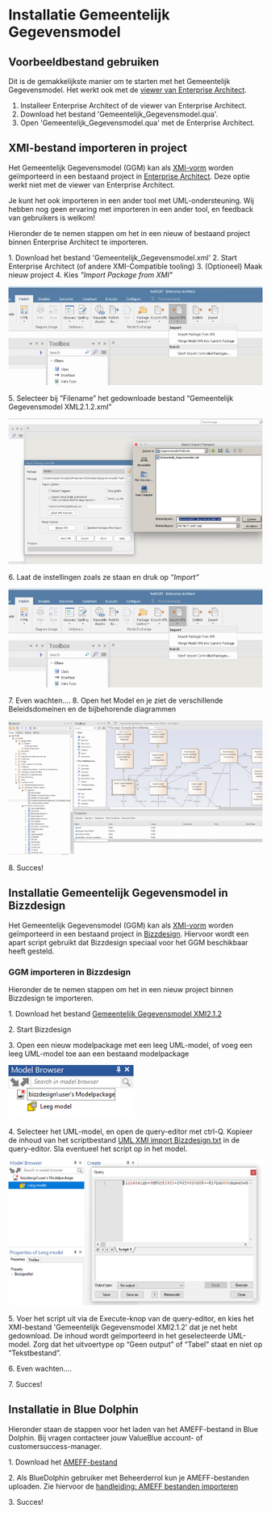 # Installatie Gemeentelijk Gegevensmodel

## Voorbeeldbestand gebruiken

Dit is de gemakkelijkste manier om te starten met het Gemeentelijk Gegevensmodel. Het werkt ook met de [viewer van Enterprise Architect](https://www.sparxsystems.eu/enterprise-architect/ea-lite-edition/).

1. Installeer Enterprise Architect of de viewer van Enterprise Architect. 
2. Download het bestand 'Gemeentelijk_Gegevensmodel.qua'.
3. Open 'Gemeentelijk_Gegevensmodel.qua' met de Enterprise Architect.

## XMI-bestand importeren in project

Het Gemeentelijk Gegevensmodel (GGM) kan als [XMI-vorm](https://www.omg.org/spec/XMI/About-XMI/) worden geïmporteerd in een bestaand project in [Enterprise Architect](https://sparxsystems.com). Deze optie werkt niet met de viewer van Enterprise Architect. 

Je kunt het ook importeren in een ander tool met UML-ondersteuning. Wij hebben nog geen ervaring met importeren in een ander tool, en feedback van gebruikers is welkom!

Hieronder de te nemen stappen om het in een nieuw of bestaand project binnen Enterprise Architect te importeren.

1\. Download het bestand 'Gemeentelijk_Gegevensmodel.xml'
2\. Start Enterprise Architect (of andere XMI-Compatible tooling)
3\. (Optioneel) Maak nieuw project
4\. Kies _"Import Package from XMI"_

![Import XMI][importXMI]

5\. Selecteer bij ”Filename” het gedownloade bestand “Gemeentelijk Gegevensmodel XML2.1.2.xml”

![Select Filename][selectFilename]

6\. Laat de instellingen zoals ze staan en druk op _“Import”_

![Import Package][importPackage]

7\. Even wachten….
8\. Open het Model en je ziet de verschillende Beleidsdomeinen en de bijbehorende diagrammen

![Open Diagram][openDiagram]

8\. Succes!

## Installatie Gemeentelijk Gegevensmodel in Bizzdesign

Het Gemeentelijk Gegevensmodel (GGM) kan als [XMI-vorm](https://www.omg.org/spec/XMI/About-XMI/) worden geïmporteerd in een bestaand project in [Bizzdesign](https://bizzdesign.com). Hiervoor wordt een apart script gebruikt dat Bizzdesign speciaal voor het GGM beschikbaar heeft gesteld.

### GGM importeren in Bizzdesign

Hieronder de te nemen stappen om het in een nieuw 
project binnen Bizzdesign te importeren.

1\. Download het bestand [Gemeentelijk Gegevensmodel XMI2.1.2](https://github.com/Gemeente-Delft/Gemeentelijk-Gegevensmodel/blob/master/Gemeentelijk%20Gegevensmodel%20XMI2.1.2.xml)

2\. Start Bizzdesign

3\. Open een nieuw modelpackage met een leeg UML-model, of voeg een leeg UML-model toe aan een bestaand modelpackage

![Open een nieuw modelpackage][Bizzdesign_stap1]

4\. Selecteer het UML-model, en open de query-editor met ctrl-Q. Kopieer de inhoud van het scriptbestand [UML XMI import Bizzdesign.txt](https://github.com/Gemeente-Delft/Gemeentelijk-Gegevensmodel/blob/master/UML%20XMI%20import%20Bizzdesign.txt) in de query-editor. Sla eventueel het script op in het model.

![Selecteer het UML-model][Bizzdesign_stap2]

5\. Voer het script uit via de Execute-knop van de query-editor, en kies het XMI-bestand 'Gemeentelijk Gegevensmodel XMI2.1.2' dat je net hebt gedownload. De inhoud wordt geïmporteerd in het geselecteerde UML-model. Zorg dat het uitvoertype op “Geen output” of “Tabel” staat en niet op “Tekstbestand”. 

6\. Even wachten….

7\. Succes!

## Installatie in Blue Dolphin

Hieronder staan de stappen voor het laden van het AMEFF-bestand in Blue Dolphin. Bij vragen contacteer jouw ValueBlue account- of customersuccess-manager.

1\. Download het [AMEFF-bestand](https://github.com/Gemeente-Delft/Gemeentelijk-Gegevensmodel/blob/master/gemeentelijk%20gegevensmodel%20GEMMA%20AMEFF.xml) 

2\. Als BlueDolphin gebruiker met Beheerderrol kun je AMEFF-bestanden uploaden. Zie hiervoor de [handleiding: AMEFF bestanden importeren](https://support.valueblue.nl/hc/nl/articles/360013407860-AMEFF-bestanden-importeren-naar-BlueDolphin)

3\. Succes!


[Bizzdesign_stap1]: image/Bizzdesign_stap1.png "Open een nieuw modelpackage"
[Bizzdesign_stap2]: image/Bizzdesign_stap2.png "Selecteer het UML-model"

[importXMI]: image/ImportPackage.png "Import XMI via tabblad Publish"
[selectFilename]: image/SelectFilename.png "Select Filename"
[importPackage]: image/ImportPackage.png "Import Package"
[openDiagram]: image/OpenDiagram.png "Open Diagram"
